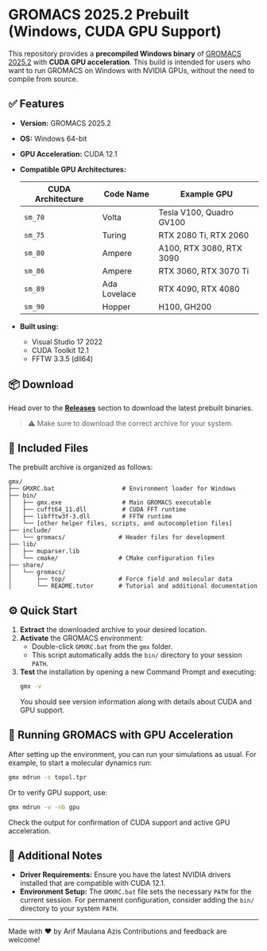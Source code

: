 # GROMACS 2025.2 Prebuilt (Windows, CUDA GPU Support)

This repository provides a **precompiled Windows binary** of [GROMACS 2025.2](https://www.gromacs.org/) with **CUDA GPU acceleration**. This build is intended for users who want to run GROMACS on Windows with NVIDIA GPUs, without the need to compile from source.

## ✅ Features

- **Version:** GROMACS 2025.2
- **OS:** Windows 64-bit
- **GPU Acceleration:** CUDA 12.1
- **Compatible GPU Architectures:**

  | CUDA Architecture | Code Name       | Example GPU                        |
  |-------------------|-----------------|------------------------------------|
  | `sm_70`           | Volta           | Tesla V100, Quadro GV100           |
  | `sm_75`           | Turing          | RTX 2080 Ti, RTX 2060              |
  | `sm_80`           | Ampere          | A100, RTX 3080, RTX 3090           |
  | `sm_86`           | Ampere          | RTX 3060, RTX 3070 Ti              |
  | `sm_89`           | Ada Lovelace    | RTX 4090, RTX 4080                 |
  | `sm_90`           | Hopper          | H100, GH200                        |

- **Built using:**
  - Visual Studio 17 2022
  - CUDA Toolkit 12.1
  - FFTW 3.3.5 (dll64)

## 📦 Download

Head over to the [**Releases**](https://github.com/Arifmaulanaazis/Gromacs-Prebuild-Windows/releases) section to download the latest prebuilt binaries.

> ⚠️ Make sure to download the correct archive for your system.

## 📁 Included Files

The prebuilt archive is organized as follows:

```
gmx/
├── GMXRC.bat                   # Environment loader for Windows
├── bin/
│   ├── gmx.exe                 # Main GROMACS executable
│   ├── cufft64_11.dll          # CUDA FFT runtime
│   ├── libfftw3f-3.dll         # FFTW runtime
│   └── [other helper files, scripts, and autocompletion files]
├── include/
│   └── gromacs/               # Header files for development
├── lib/
│   ├── muparser.lib
│   └── cmake/                 # CMake configuration files
├── share/
│   └── gromacs/
│       ├── top/               # Force field and molecular data
│       └── README.tutor       # Tutorial and additional documentation
```

## ⚙️ Quick Start

1. **Extract** the downloaded archive to your desired location.
2. **Activate** the GROMACS environment:
   - Double-click `GMXRC.bat` from the `gmx` folder.
   - This script automatically adds the `bin/` directory to your session `PATH`.
3. **Test** the installation by opening a new Command Prompt and executing:
   ```bash
   gmx -v
   ```
   You should see version information along with details about CUDA and GPU support.

## 🚀 Running GROMACS with GPU Acceleration

After setting up the environment, you can run your simulations as usual. For example, to start a molecular dynamics run:

```bash
gmx mdrun -s topol.tpr
```

Or to verify GPU support, use:
```bash
gmx mdrun -v -nb gpu
```

Check the output for confirmation of CUDA support and active GPU acceleration.

## 📌 Additional Notes

- **Driver Requirements:** Ensure you have the latest NVIDIA drivers installed that are compatible with CUDA 12.1.
- **Environment Setup:** The `GMXRC.bat` file sets the necessary `PATH` for the current session. For permanent configuration, consider adding the `bin/` directory to your system `PATH`.

---

Made with ❤️ by Arif Maulana Azis
Contributions and feedback are welcome!
